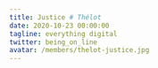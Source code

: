 ```yaml
---
title: Justice # Thélot
date: 2020-10-23 00:00:00
tagline: everything digital
twitter: being_on_line
avatar: /members/thelot-justice.jpg
---
```

